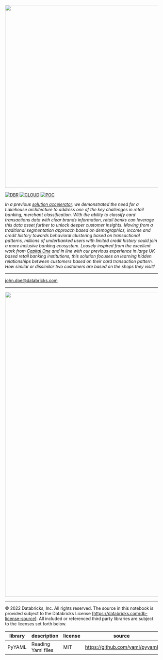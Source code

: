 <img src=https://d1r5llqwmkrl74.cloudfront.net/notebooks/fsi/fs-lakehouse-logo-transparent.png width="600px">

[![DBR](https://img.shields.io/badge/DBR-10.4ML-red?logo=databricks&style=for-the-badge)](https://docs.databricks.com/release-notes/runtime/10.4ml.html)
[![CLOUD](https://img.shields.io/badge/CLOUD-ALL-blue?logo=googlecloud&style=for-the-badge)](https://databricks.com/try-databricks)
[![POC](https://img.shields.io/badge/POC-8_days-green?style=for-the-badge)](https://databricks.com/try-databricks)

*In a previous [solution accelerator](https://github.com/databricks-industry-solutions/merchant-classification), we demonstrated the need for a Lakehouse architecture to address one of the key challenges in retail banking, merchant classification. With the ability to classify card transactions data with clear brands information, retail banks can leverage this data asset further to unlock deeper customer insights. Moving from a traditional segmentation approach based on demographics, income and credit history towards behavioral clustering based on transactional patterns, millions of underbanked users with limited credit history could join a more inclusive banking ecosystem. Loosely inspired from the excellent work from [Capital One](https://arxiv.org/pdf/1907.07225.pdf) and in line with our previous experience in large UK based retail banking institutions, this solution focuses on learning hidden relationships between customers based on their card transaction pattern. How similar or dissimilar two customers are based on the shops they visit?* 

___
<john.doe@databricks.com>

___


<img src=https://raw.githubusercontent.com/databricks-industry-solutions/transaction-embedding/main/images/reference_architecture.png width="1000px">

___

&copy; 2022 Databricks, Inc. All rights reserved. The source in this notebook is provided subject to the Databricks License [https://databricks.com/db-license-source].  All included or referenced third party libraries are subject to the licenses set forth below.

| library                                | description             | license    | source                                              |
|----------------------------------------|-------------------------|------------|-----------------------------------------------------|
| PyYAML                                 | Reading Yaml files      | MIT        | https://github.com/yaml/pyyaml                      |

